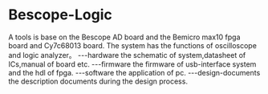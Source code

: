 # Bescope-Logic
A tools is base on  the Bescope AD board and the Bemicro max10 fpga board and Cy7c68013 board. The system has the functions of oscilloscope and logic analyzer。
---hardware               the schematic of system,datasheet of ICs,manual of board etc.
---firmware               the firmware of usb-interface system and the hdl of fpga.
---software               the application of pc.
---design-documents       the description documents during the design process.